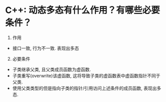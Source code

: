 # C++: 动态多态有什么作用？有哪些必要条件？



1. 作用
  - 接口一致, 行为不一致. 表现出多态

2. 必要条件

  - 子类继承父类, 且父类成员函数为虚函数.
  - 子类重写(overwrite)该虚函数, 这将导致子类的虚函数表中虚函数指针不同于父类.
  - 使用父类类型的但是指向子类的指针/引用访问上述条件的成员函数, 表现出多态.
